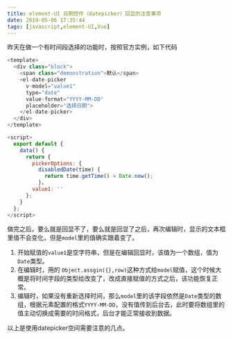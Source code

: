 ```yaml
---
title: element-UI 日期控件（datepicker）回显的注意事项
date: 2019-05-06 17:35:44
tags: [javascript,element-UI,Vue]
---
```


昨天在做一个有时间段选择的功能时，按照官方实例，如下代码

``` javascript
<template>
  <div class="block">
    <span class="demonstration">默认</span>
    <el-date-picker
      v-model="value1"
      type="date"
      value-format="YYYY-MM-DD"
      placeholder="选择日期">
    </el-date-picker>
  </div>
</template>

<script>
  export default {
    data() {
      return {
        pickerOptions: {
          disabledDate(time) {
            return time.getTime() > Date.now();
          }，
        value1: ''
      };
    }
  };
</script>
```
做完之后，要么就是回显不了，要么就是回显了之后，再次编辑时，显示的文本框里值不会变化，但是`model`里的值确实跟着变了。

1. 开始赋值的`value1`是空字符串，但是在编辑回显时，该值为一个数组，值为`Date`类型。
2. 在编辑时，用的 `Object.assgin({},row)`这种方式给`model`赋值，这个时候大概是将时间字段的类型给改变了，改成直接赋值的方式之后，该功能恢复正常。
3. 编辑时，如果没有重新选择时间，那么`model`里的该字段依然是`Date`类型的数组，根据元素配置的格式`YYYY-MM-DD`，没有值传到后台去，此时要将数组里的值主动切换成需要的时间格式，后台才能正常接收到数据。

以上是使用datepicker空间需要注意的几点。